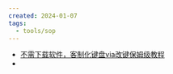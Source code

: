 ```yaml
---
created: 2024-01-07
tags:
  - tools/sop
---
```


- [不需下载软件，客制化键盘via改键保姆级教程](https://www.zhihu.com/tardis/zm/art/557005056?source_id=1003)
- 